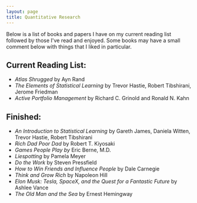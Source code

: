 ```yaml
---
layout: page
title: Quantitative Research
---
```


Below is a list of books and papers I have on my current reading list followed by those I've read and enjoyed. Some books may have a small comment below with things that I liked in particular.

## Current Reading List:
* *Atlas Shrugged* by Ayn Rand
* *The Elements of Statistical Learning* by Trevor Hastie, Robert Tibshirani, Jerome Friedman
* *Active Portfolio Management* by Richard C. Grinold and Ronald N. Kahn




## Finished:
* *An Introduction to Statistical Learning* by Gareth James, Daniela Witten, Trevor Hastie, Robert Tibshirani
* *Rich Dad Poor Dad* by Robert T. Kiyosaki
* *Games People Play by* Eric Berne, M.D.
* *Liespotting* by Pamela Meyer
* *Do the Work* by Steven Pressfield
* *How to Win Friends and Influence People* by Dale Carnegie
* *Think and Grow Rich* by Napoleon Hill
* *Elon Musk: Tesla, SpaceX, and the Quest for a Fantastic Future* by Ashlee Vance
* *The Old Man and the Sea* by Ernest Hemingway




